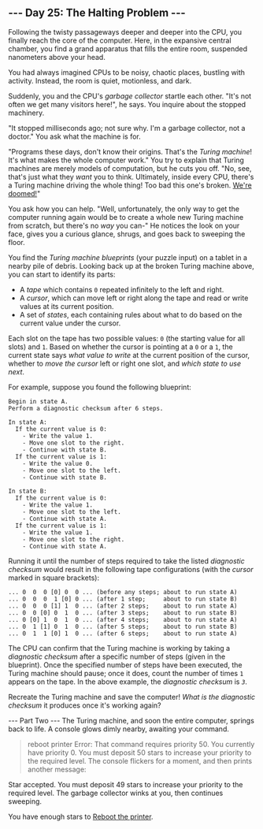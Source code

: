 ﻿
## --- Day 25: The Halting Problem ---

Following the twisty passageways deeper and deeper into the CPU, you finally reach the  core  of the computer. Here, in the expansive central chamber, you find a grand apparatus that fills the entire room, suspended nanometers above your head.

You had always imagined CPUs to be noisy, chaotic places, bustling with activity. Instead, the room is quiet, motionless, and dark.

Suddenly, you and the CPU's  _garbage collector_  startle each other. "It's not often we get many visitors here!", he says. You inquire about the stopped machinery.

"It stopped milliseconds ago; not sure why. I'm a garbage collector, not a doctor." You ask what the machine is for.

"Programs these days, don't know their origins. That's the  _Turing machine_! It's what makes the whole computer work." You try to explain that Turing machines are merely models of computation, but he cuts you off. "No, see, that's just what they  _want_  you to think. Ultimately, inside every CPU, there's a Turing machine driving the whole thing! Too bad this one's broken.  [We're doomed!](https://www.youtube.com/watch?v=cTwZZz0HV8I)"

You ask how you can help. "Well, unfortunately, the only way to get the computer running again would be to create a whole new Turing machine from scratch, but there's no  _way_  you can-" He notices the look on your face, gives you a curious glance, shrugs, and goes back to sweeping the floor.

You find the  _Turing machine blueprints_  (your puzzle input) on a tablet in a nearby pile of debris. Looking back up at the broken Turing machine above, you can start to identify its parts:

-   A  _tape_  which contains  `0`  repeated infinitely to the left and right.
-   A  _cursor_, which can move left or right along the tape and read or write values at its current position.
-   A set of  _states_, each containing rules about what to do based on the current value under the cursor.

Each slot on the tape has two possible values:  `0`  (the starting value for all slots) and  `1`. Based on whether the cursor is pointing at a  `0`  or a  `1`, the current state says  _what value to write_  at the current position of the cursor, whether to  _move the cursor_  left or right one slot, and  _which state to use next_.

For example, suppose you found the following blueprint:

```
Begin in state A.
Perform a diagnostic checksum after 6 steps.

In state A:
  If the current value is 0:
    - Write the value 1.
    - Move one slot to the right.
    - Continue with state B.
  If the current value is 1:
    - Write the value 0.
    - Move one slot to the left.
    - Continue with state B.

In state B:
  If the current value is 0:
    - Write the value 1.
    - Move one slot to the left.
    - Continue with state A.
  If the current value is 1:
    - Write the value 1.
    - Move one slot to the right.
    - Continue with state A.

```

Running it until the number of steps required to take the listed  _diagnostic checksum_  would result in the following tape configurations (with the  _cursor_  marked in square brackets):

```
... 0  0  0 [0] 0  0 ... (before any steps; about to run state A)
... 0  0  0  1 [0] 0 ... (after 1 step;     about to run state B)
... 0  0  0 [1] 1  0 ... (after 2 steps;    about to run state A)
... 0  0 [0] 0  1  0 ... (after 3 steps;    about to run state B)
... 0 [0] 1  0  1  0 ... (after 4 steps;    about to run state A)
... 0  1 [1] 0  1  0 ... (after 5 steps;    about to run state B)
... 0  1  1 [0] 1  0 ... (after 6 steps;    about to run state A)

```

The CPU can confirm that the Turing machine is working by taking a  _diagnostic checksum_  after a specific number of steps (given in the blueprint). Once the specified number of steps have been executed, the Turing machine should pause; once it does, count the number of times  `1`  appears on the tape. In the above example, the  _diagnostic checksum_  is  _`3`_.

Recreate the Turing machine and save the computer!  _What is the diagnostic checksum_  it produces once it's working again?

--- Part Two ---
The Turing machine, and soon the entire computer, springs back to life. A console glows dimly nearby, awaiting your command.

> reboot printer
Error: That command requires priority 50. You currently have priority 0.
You must deposit 50 stars to increase your priority to the required level.
The console flickers for a moment, and then prints another message:

Star accepted.
You must deposit 49 stars to increase your priority to the required level.
The garbage collector winks at you, then continues sweeping.

You have enough stars to [Reboot the printer](https://adventofcode.com/2017/day/25/answer).